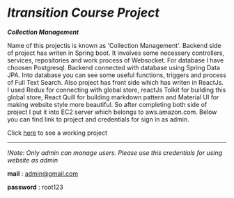 # _Itransition Course Project_ 

***_Collection Management_*** 

Name of this projectis is known as 'Collection Management'. Backend side of project has writen in Spring boot. It involves some necessery controllers, services, repositories and work process of Websocket. For database I have choosen Postgresql. Backend connected with database using Spring Data JPA. Into database you can see some useful functions, triggers and process of Full Text Search. Also project has front side which has writen in ReactJs. I used Redux for connecting with global store, reactJs Tolkit for building this global store, React Quill for building markdown pattern and Material UI for making website style more beautiful. So after completing both side of project I put it into EC2 server which belongs to aws.amazon.com. Below you can find link to project and credentials for sign in as admin.

Click [here](http://50.116.20.197:3001) to see a working project

<hr/>

*!Note: Only admin can manage users. Please use this credentials for using website as admin*

**mail** : admin@gmail.com

**password** : root123

